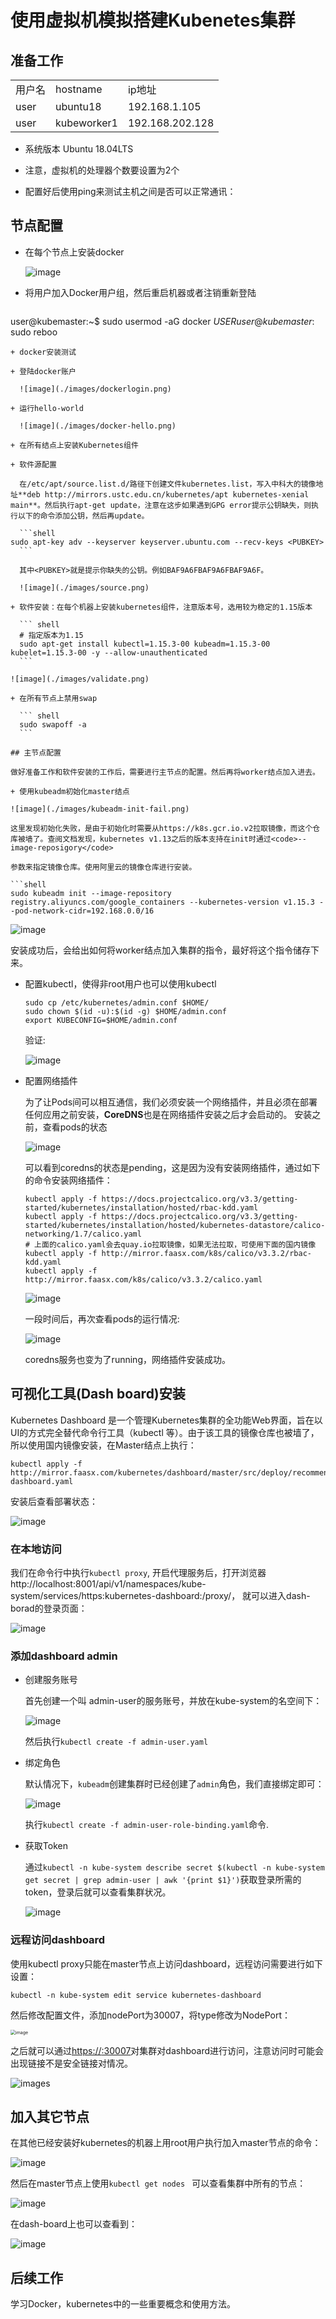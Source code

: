 # 使用虚拟机模拟搭建Kubenetes集群

## 准备工作

<table>
    <tr>
        <td>用户名</td>
    	<td>hostname</td>
    	<td>ip地址</td>
    </tr>
	<tr>
        <td>user</td>
        <td>ubuntu18</td>
        <td>192.168.1.105</td>
	</tr>
    <tr>
        <td>user</td>
        <td>kubeworker1</td>
        <td>192.168.202.128</td>
	</tr>
</table>

+ 系统版本 Ubuntu 18.04LTS

+ 注意，虚拟机的处理器个数要设置为2个

+ 配置好后使用ping来测试主机之间是否可以正常通讯：

  

## 节点配置

+ 在每个节点上安装docker

  ![image](./images/docker.png)

+ 将用户加入Docker用户组，然后重启机器或者注销重新登陆

  ``` shell
user@kubemaster:~$ sudo usermod -aG docker $USER
  user@kubemaster:~$ sudo reboo
  ```
+ docker安装测试

  + 登陆docker账户

    ![image](./images/dockerlogin.png)

  + 运行hello-world

    ![image](./images/docker-hello.png)

+ 在所有结点上安装Kubernetes组件

  + 软件源配置

    在/etc/apt/source.list.d/路径下创建文件kubernetes.list，写入中科大的镜像地址**deb http://mirrors.ustc.edu.cn/kubernetes/apt kubernetes-xenial main**。然后执行apt-get update，注意在这步如果遇到GPG error提示公钥缺失，则执行以下的命令添加公钥，然后再update。

    ```shell
  sudo apt-key adv --keyserver keyserver.ubuntu.com --recv-keys <PUBKEY>
    ```
  
    其中<PUBKEY>就是提示你缺失的公钥。例如BAF9A6FBAF9A6FBAF9A6F。
  
    ![image](./images/source.png)
  
  + 软件安装：在每个机器上安装kubernetes组件，注意版本号，选用较为稳定的1.15版本
  
    ``` shell
    # 指定版本为1.15
    sudo apt-get install kubectl=1.15.3-00 kubeadm=1.15.3-00 kubelet=1.15.3-00 -y --allow-unauthenticated
    ```

![image](./images/validate.png)

  + 在所有节点上禁用swap
  
    ``` shell
    sudo swapoff -a
    ```

## 主节点配置

做好准备工作和软件安装的工作后，需要进行主节点的配置。然后再将worker结点加入进去。

+ 使用kubeadm初始化master结点

  ![image](./images/kubeadm-init-fail.png)

  这里发现初始化失败，是由于初始化时需要从https://k8s.gcr.io.v2拉取镜像，而这个仓库被墙了。查阅文档发现，kubernetes v1.13之后的版本支持在init时通过<code>--image-reposigory</code>

  参数来指定镜像仓库。使用阿里云的镜像仓库进行安装。

  ```shell
  sudo kubeadm init --image-repository registry.aliyuncs.com/google_containers --kubernetes-version v1.15.3 --pod-network-cidr=192.168.0.0/16
  ```

  ![image](./images/kubeadm-init-success.png)

  安装成功后，会给出如何将worker结点加入集群的指令，最好将这个指令储存下来。

+ 配置kubectl，使得非root用户也可以使用kubectl

  ```shell
  sudo cp /etc/kubernetes/admin.conf $HOME/
  sudo chown $(id -u):$(id -g) $HOME/admin.conf
  export KUBECONFIG=$HOME/admin.conf
  ```
  
  验证:
  
  ![image](./images/validate2.png)
  
+ 配置网络插件

   为了让Pods间可以相互通信，我们必须安装一个网络插件，并且必须在部署任何应用之前安装，**CoreDNS**也是在网络插件安装之后才会启动的。 安装之前，查看pods的状态

  ![image](./images/pods.png)

  可以看到coredns的状态是pending，这是因为没有安装网络插件，通过如下的命令安装网络插件：

  ``` shell
  kubectl apply -f https://docs.projectcalico.org/v3.3/getting-started/kubernetes/installation/hosted/rbac-kdd.yaml
  kubectl apply -f https://docs.projectcalico.org/v3.3/getting-started/kubernetes/installation/hosted/kubernetes-datastore/calico-networking/1.7/calico.yaml
  # 上面的calico.yaml会去quay.io拉取镜像，如果无法拉取，可使用下面的国内镜像
  kubectl apply -f http://mirror.faasx.com/k8s/calico/v3.3.2/rbac-kdd.yaml
  kubectl apply -f http://mirror.faasx.com/k8s/calico/v3.3.2/calico.yaml
  ```

  ![image](./images/network-plugin.png)

  一段时间后，再次查看pods的运行情况:

  ![image](./images/pods2.png)

  coredns服务也变为了running，网络插件安装成功。

## 可视化工具(Dash board)安装

Kubernetes Dashboard 是一个管理Kubernetes集群的全功能Web界面，旨在以UI的方式完全替代命令行工具（kubectl 等）。由于该工具的镜像仓库也被墙了，所以使用国内镜像安装，在Master结点上执行：

```shell
kubectl apply -f http://mirror.faasx.com/kubernetes/dashboard/master/src/deploy/recommended/kubernetes-dashboard.yaml
```

安装后查看部署状态：

![image](./images/dashboard-running.png)

### 在本地访问

我们在命令行中执行<code>kubectl proxy</code>, 	开启代理服务后，打开浏览器http://localhost:8001/api/v1/namespaces/kube-system/services/https:kubernetes-dashboard:/proxy/， 就可以进入dash-borad的登录页面：

![image](./images/login.png)

### 添加dashboard admin

+ 创建服务账号

  首先创建一个叫 admin-user的服务账号，并放在kube-system的名空间下：

  ![image](./images/admin-user-yaml.png)

  然后执行<code>kubectl create -f admin-user.yaml</code>

+ 绑定角色

  默认情况下，`kubeadm`创建集群时已经创建了`admin`角色，我们直接绑定即可：

  ![image](./images/admin-user-binding-yaml.png)

  执行`kubectl create -f admin-user-role-binding.yaml`命令.

+ 获取Token

  通过`kubectl -n kube-system describe secret $(kubectl -n kube-system get secret | grep admin-user | awk '{print $1}')`获取登录所需的token，登录后就可以查看集群状况。

  ![image](./images/dashboard.png)

### 远程访问dashboard

使用kubectl proxy只能在master节点上访问dashboard，远程访问需要进行如下设置：

``` shell
kubectl -n kube-system edit service kubernetes-dashboard
```

然后修改配置文件，添加nodePort为30007，将type修改为NodePort：

<img src="./images/edit.png" alt="image" style="zoom:50%;" />

之后就可以通过[https://<master-ip>:30007](https://<master-ip>:30007)对集群对dashboard进行访问，注意访问时可能会出现链接不是安全链接对情况。

![images](./images/out.png)

## 加入其它节点

在其他已经安装好kubernetes的机器上用root用户执行加入master节点的命令：

![image](./images/join.png)

然后在master节点上使用<code>kubectl get nodes </code> 可以查看集群中所有的节点：

![image](./images/getnodes.png)

在dash-board上也可以查看到：

![image](./images/clusters.png)

## 后续工作

学习Docker，kubernetes中的一些重要概念和使用方法。